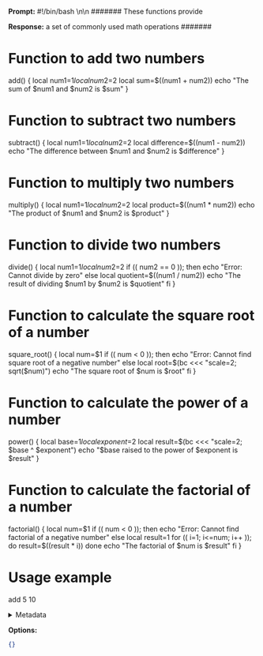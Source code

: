 **Prompt:**
#!/bin/bash \n\n ####### These functions provide 

**Response:**
a set of commonly used math operations ####### 

# Function to add two numbers
add() {
  local num1=$1
  local num2=$2
  local sum=$((num1 + num2))
  echo "The sum of $num1 and $num2 is $sum"
}

# Function to subtract two numbers
subtract() {
  local num1=$1
  local num2=$2
  local difference=$((num1 - num2))
  echo "The difference between $num1 and $num2 is $difference"
}

# Function to multiply two numbers
multiply() {
  local num1=$1
  local num2=$2
  local product=$((num1 * num2))
  echo "The product of $num1 and $num2 is $product"
}

# Function to divide two numbers
divide() {
  local num1=$1
  local num2=$2
  if (( num2 == 0 )); then
    echo "Error: Cannot divide by zero"
  else
    local quotient=$((num1 / num2))
    echo "The result of dividing $num1 by $num2 is $quotient"
  fi
}

# Function to calculate the square root of a number
square_root() {
  local num=$1
  if (( num < 0 )); then
    echo "Error: Cannot find square root of a negative number"
  else
    local root=$(bc <<< "scale=2; sqrt($num)")
    echo "The square root of $num is $root"
  fi
}

# Function to calculate the power of a number
power() {
  local base=$1
  local exponent=$2
  local result=$(bc <<< "scale=2; $base ^ $exponent")
  echo "$base raised to the power of $exponent is $result"
}

# Function to calculate the factorial of a number
factorial() {
  local num=$1
  if (( num < 0 )); then
    echo "Error: Cannot find factorial of a negative number"
  else
    local result=1
    for (( i=1; i<=num; i++ )); do
      result=$((result * i))
    done
    echo "The factorial of $num is $result"
  fi
}

# Usage example

add 5 10

<details><summary>Metadata</summary>

- Duration: 15702 ms
- Datetime: 2023-09-16T09:44:37.229654
- Model: gpt-3.5-turbo-0613

</details>

**Options:**
```json
{}
```

